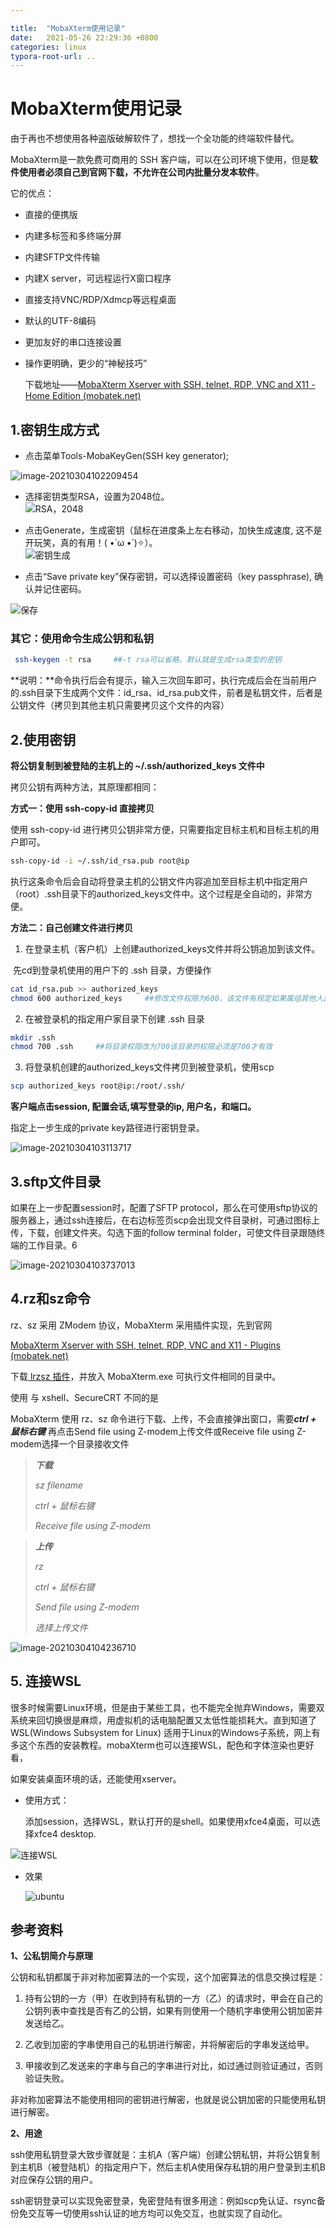 ```yaml
---

title:  "MobaXterm使用记录"
date:   2021-05-26 22:29:36 +0800
categories: linux
typora-root-url: ..
---
```

# MobaXterm使用记录

由于再也不想使用各种盗版破解软件了，想找一个全功能的终端软件替代。

MobaXterm是一款免费可商用的 SSH 客户端，可以在公司环境下使用，但是**软件使用者必须自己到官网下载，不允许在公司内批量分发本软件**。

它的优点：

- 直接的便携版

- 内建多标签和多终端分屏

- 内建SFTP文件传输

- 内建X server，可远程运行X窗口程序

- 直接支持VNC/RDP/Xdmcp等远程桌面

- 默认的UTF-8编码

- 更加友好的串口连接设置

- 操作更明确，更少的“神秘技巧”

  下载地址——[MobaXterm Xserver with SSH, telnet, RDP, VNC and X11 - Home Edition (mobatek.net)](https://mobaxterm.mobatek.net/download-home-edition.html)

## 1.密钥生成方式

- 点击菜单Tools-MobaKeyGen(SSH key generator); 

![image-20210304102209454](/assets/images/mobaXterm密钥生成.png) 

- 选择密钥类型RSA，设置为2048位。  
  ![RSA，2048](/assets/images\key-generator.png)

- 点击Generate，生成密钥（鼠标在进度条上左右移动，加快生成速度, 这不是开玩笑，真的有用！( •̀ ω •́ )✧）。  
  ![密钥生成](/assets/images\generate-key.png)

  

- 点击“Save private key”保存密钥，可以选择设置密码（key passphrase), 确认并记住密码。



![保存](/assets/images\save-private-key.png)

### 其它：使用命令生成公钥和私钥

```bash
 ssh-keygen -t rsa     ##-t rsa可以省略，默认就是生成rsa类型的密钥
```

   **说明：**命令执行后会有提示，输入三次回车即可，执行完成后会在当前用户的.ssh目录下生成两个文件：id_rsa、id_rsa.pub文件，前者是私钥文件，后者是公钥文件（拷贝到其他主机只需要拷贝这个文件的内容）

## 2.使用密钥

**将公钥复制到被登陆的主机上的 ~/.ssh/authorized_keys 文件中**

   拷贝公钥有两种方法，其原理都相同：

   **方式一：使用 ssh-copy-id 直接拷贝**

   使用 ssh-copy-id 进行拷贝公钥非常方便，只需要指定目标主机和目标主机的用户即可。

```bash
ssh-copy-id -i ~/.ssh/id_rsa.pub root@ip
```

   执行这条命令后会自动将登录主机的公钥文件内容追加至目标主机中指定用户（root）.ssh目录下的authorized_keys文件中。这个过程是全自动的，非常方便。

 

   **方法二：自己创建文件进行拷贝**

1) 在登录主机（客户机）上创建authorized_keys文件并将公钥追加到该文件。

​    先cd到登录机使用的用户下的 .ssh 目录，方便操作

```bash
cat id_rsa.pub >> authorized_keys
chmod 600 authorized_keys     ##修改文件权限为600，该文件有规定如果属组其他人出现可写则文件就不会生效
```

2) 在被登录机的指定用户家目录下创建 .ssh 目录

```bash
mkdir .ssh
chmod 700 .ssh     ##将目录权限改为700该目录的权限必须是700才有效
```

3) 将登录机创建的authorized_keys文件拷贝到被登录机，使用scp

```bash
scp authorized_keys root@ip:/root/.ssh/
```



**客户端点击session, 配置会话,填写登录的ip, 用户名，和端口。**

 指定上一步生成的private key路径进行密钥登录。

![image-20210304103113717](/assets/images\session.png)

## 3.sftp文件目录

如果在上一步配置session时，配置了SFTP protocol，那么在可使用sftp协议的服务器上，通过ssh连接后，在右边标签页scp会出现文件目录树，可通过图标上传，下载，创建文件夹。勾选下面的follow terminal folder，可使文件目录跟随终端的工作目录。6



![image-20210304103737013](/assets/images\scp.png)

## 4.rz和sz命令

rz、sz 采用 ZModem 协议，MobaXterm 采用插件实现，先到官网

[MobaXterm Xserver with SSH, telnet, RDP, VNC and X11 - Plugins (mobatek.net)](https://mobaxterm.mobatek.net/plugins.html)

下载[ lrzsz 插件](https://mobaxterm.mobatek.net/plugins/Lrzsz.mxt3)，并放入 MobaXterm.exe 可执行文件相同的目录中。

使用
与 xshell、SecureCRT 不同的是

MobaXterm 使用 rz、sz 命令进行下载、上传，不会直接弹出窗口，需要***ctrl + 鼠标右键*** 再点击Send file using Z-modem上传文件或Receive file using Z-modem选择一个目录接收文件

> ***下载***
>
> *sz filename*
>
> *ctrl + 鼠标右键*
>
> *Receive file using Z-modem*

 

> ***上传***
>
> *rz*
>
> *ctrl + 鼠标右键*
>
> *Send file using Z-modem*
>
> *选择上传文件*

![image-20210304104236710](/assets/images\szrzfile.png)

## 5. 连接WSL

很多时候需要Linux环境，但是由于某些工具，也不能完全抛弃Windows，需要双系统来回切换很是麻烦，用虚拟机的话电脑配置又太低性能损耗大。直到知道了WSL(Windows Subsystem for Linux) 适用于Linux的Windows子系统，网上有多这个东西的安装教程。mobaXterm也可以连接WSL，配色和字体渲染也更好看，

如果安装桌面环境的话，还能使用xserver。

- 使用方式：

  添加session，选择WSL，默认打开的是shell。如果使用xfce4桌面，可以选择xfce4 desktop.

![连接WSL](/assets/images\WSL.png)

- 效果

  ![ubuntu](/assets/images\WSL-ubuntu.png)


## 参考资料

**1、公私钥简介与原理**

 公钥和私钥都属于非对称加密算法的一个实现，这个加密算法的信息交换过程是：

1) 持有公钥的一方（甲）在收到持有私钥的一方（乙）的请求时，甲会在自己的公钥列表中查找是否有乙的公钥，如果有则使用一个随机字串使用公钥加密并发送给乙。

2) 乙收到加密的字串使用自己的私钥进行解密，并将解密后的字串发送给甲。

3) 甲接收到乙发送来的字串与自己的字串进行对比，如过通过则验证通过，否则验证失败。

 非对称加密算法不能使用相同的密钥进行解密，也就是说公钥加密的只能使用私钥进行解密。



**2、用途**

ssh使用私钥登录大致步骤就是：主机A（客户端）创建公钥私钥，并将公钥复制到主机B（被登陆机）的指定用户下，然后主机A使用保存私钥的用户登录到主机B对应保存公钥的用户。 

ssh密钥登录可以实现免密登录，免密登陆有很多用途：例如scp免认证、rsync备份免交互等一切使用ssh认证的地方均可以免交互，也就实现了自动化。

 

